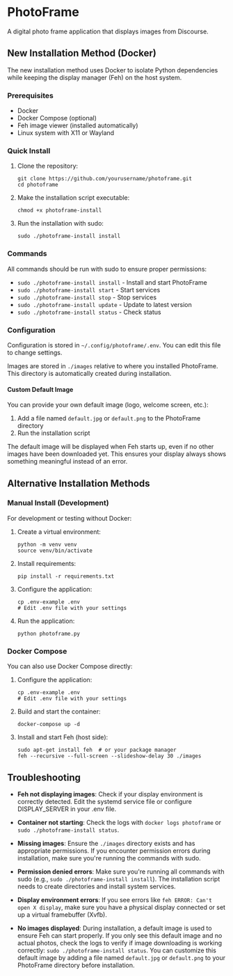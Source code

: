 # PhotoFrame

A digital photo frame application that displays images from Discourse.

## New Installation Method (Docker)

The new installation method uses Docker to isolate Python dependencies while keeping the display manager (Feh) on the host system.

### Prerequisites

- Docker
- Docker Compose (optional)
- Feh image viewer (installed automatically)
- Linux system with X11 or Wayland

### Quick Install

1. Clone the repository:
   ```
   git clone https://github.com/yourusername/photoframe.git
   cd photoframe
   ```

2. Make the installation script executable:
   ```
   chmod +x photoframe-install
   ```

3. Run the installation with sudo:
   ```
   sudo ./photoframe-install install
   ```

### Commands

All commands should be run with sudo to ensure proper permissions:

- `sudo ./photoframe-install install` - Install and start PhotoFrame
- `sudo ./photoframe-install start` - Start services
- `sudo ./photoframe-install stop` - Stop services
- `sudo ./photoframe-install update` - Update to latest version
- `sudo ./photoframe-install status` - Check status

### Configuration

Configuration is stored in `~/.config/photoframe/.env`. You can edit this file to change settings.

Images are stored in `./images` relative to where you installed PhotoFrame. This directory is automatically created during installation.

#### Custom Default Image

You can provide your own default image (logo, welcome screen, etc.):
1. Add a file named `default.jpg` or `default.png` to the PhotoFrame directory
2. Run the installation script

The default image will be displayed when Feh starts up, even if no other images have been downloaded yet. This ensures your display always shows something meaningful instead of an error.

## Alternative Installation Methods

### Manual Install (Development)

For development or testing without Docker:

1. Create a virtual environment:
   ```
   python -m venv venv
   source venv/bin/activate
   ```

2. Install requirements:
   ```
   pip install -r requirements.txt
   ```

3. Configure the application:
   ```
   cp .env-example .env
   # Edit .env file with your settings
   ```

4. Run the application:
   ```
   python photoframe.py
   ```

### Docker Compose

You can also use Docker Compose directly:

1. Configure the application:
   ```
   cp .env-example .env
   # Edit .env file with your settings
   ```

2. Build and start the container:
   ```
   docker-compose up -d
   ```

3. Install and start Feh (host side):
   ```
   sudo apt-get install feh  # or your package manager
   feh --recursive --full-screen --slideshow-delay 30 ./images
   ```

## Troubleshooting

- **Feh not displaying images**: Check if your display environment is correctly detected. Edit the systemd service file or configure DISPLAY_SERVER in your .env file.

- **Container not starting**: Check the logs with `docker logs photoframe` or `sudo ./photoframe-install status`.

- **Missing images**: Ensure the `./images` directory exists and has appropriate permissions. If you encounter permission errors during installation, make sure you're running the commands with sudo.

- **Permission denied errors**: Make sure you're running all commands with sudo (e.g., `sudo ./photoframe-install install`). The installation script needs to create directories and install system services.

- **Display environment errors**: If you see errors like `feh ERROR: Can't open X display`, make sure you have a physical display connected or set up a virtual framebuffer (Xvfb).

- **No images displayed**: During installation, a default image is used to ensure Feh can start properly. If you only see this default image and no actual photos, check the logs to verify if image downloading is working correctly: `sudo ./photoframe-install status`. You can customize this default image by adding a file named `default.jpg` or `default.png` to your PhotoFrame directory before installation.